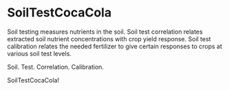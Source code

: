 # SoilTestCocaCola

Soil testing measures nutrients in the soil. Soil test correlation relates extracted soil nutrient concentrations with crop yield response. Soil test calibration relates the needed fertilizer to give certain responses to crops at various soil test levels. 

Soil. Test. Correlation. Calibration.

SoilTestCocaCola!
